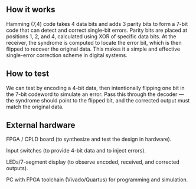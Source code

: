 <!---

This file is used to generate your project datasheet. Please fill in the information below and delete any unused
sections.

You can also include images in this folder and reference them in the markdown. Each image must be less than
512 kb in size, and the combined size of all images must be less than 1 MB.
-->

## How it works

Hamming (7,4) code takes 4 data bits and adds 3 parity bits to form a 7-bit code that can detect and correct single-bit errors. Parity bits are placed at positions 1, 2, and 4, calculated using XOR of specific data bits. At the receiver, the syndrome is computed to locate the error bit, which is then flipped to recover the original data. This makes it a simple and effective single-error correction scheme in digital systems.

## How to test
We can test by encoding a 4-bit data, then intentionally flipping one bit in the 7-bit codeword to simulate an error. Pass this through the decoder — the syndrome should point to the flipped bit, and the corrected output must match the original data.

## External hardware

 FPGA / CPLD board (to synthesize and test the design in hardware).

Input switches (to provide 4-bit data and to inject errors).

LEDs/7-segment display (to observe encoded, received, and corrected outputs).

PC with FPGA toolchain (Vivado/Quartus) for programming and simulation.
